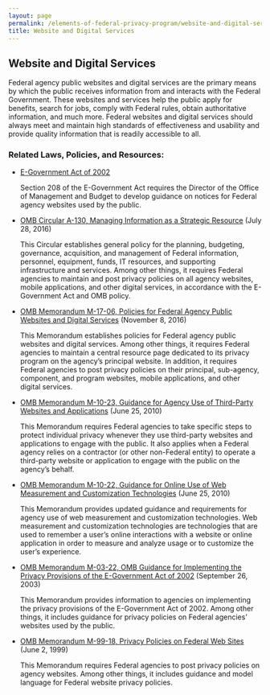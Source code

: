 ```yaml
---
layout: page
permalink: /elements-of-federal-privacy-program/website-and-digital-services/
title: Website and Digital Services
---
```


## Website and Digital Services
Federal agency public websites and digital services are the primary means by which the public receives information from and interacts with the Federal Government. These websites and services help the public apply for benefits, search for jobs, comply with Federal rules, obtain authoritative information, and much more. Federal websites and digital services should always meet and maintain high standards of effectiveness and usability and provide quality information that is readily accessible to all.

### Related Laws, Policies, and Resources:

* [E-Government Act of 2002](https://www.congress.gov/107/plaws/publ347/PLAW-107publ347.pdf)

    Section 208 of the E-Government Act requires the Director of the Office of Management and Budget to develop guidance on notices for Federal agency websites used by the public.
* [OMB Circular A-130, Managing Information as a Strategic Resource](https://www.whitehouse.gov/sites/whitehouse.gov/files/omb/circulars/A130/a130revised.pdf) (July 28, 2016)

    This Circular establishes general policy for the planning, budgeting, governance, acquisition, and management of Federal information, personnel, equipment, funds, IT resources, and supporting infrastructure and services. Among other things, it requires Federal agencies to maintain and post privacy policies on all agency websites, mobile applications, and other digital services, in accordance with the E-Government Act and OMB policy.
* [OMB Memorandum M-17-06, Policies for Federal Agency Public Websites and Digital Services](https://www.whitehouse.gov/sites/whitehouse.gov/files/omb/memoranda/2017/m-17-06.pdf) (November 8, 2016)

    This Memorandum establishes policies for Federal agency public websites and digital services. Among other things, it requires Federal agencies to maintain a central resource page dedicated to its privacy program on the agency’s principal website. In addition, it requires Federal agencies to post privacy policies on their principal, sub-agency, component, and program websites, mobile applications, and other digital services.
* [OMB Memorandum M-10-23, Guidance for Agency Use of Third-Party Websites and Applications](https://www.whitehouse.gov/sites/whitehouse.gov/files/omb/memoranda/2010/m10-23.pdf) (June 25, 2010)

    This Memorandum requires Federal agencies to take specific steps to protect individual privacy whenever they use third-party websites and applications to engage with the public. It also applies when a Federal agency relies on a contractor (or other non-Federal entity) to operate a third-party website or application to engage with the public on the agency’s behalf.
* [OMB Memorandum M-10-22, Guidance for Online Use of Web Measurement and Customization Technologies](https://www.whitehouse.gov/sites/whitehouse.gov/files/omb/memoranda/2010/m10-22.pdf) (June 25, 2010)

    This Memorandum provides updated guidance and requirements for agency use of web measurement and customization technologies. Web measurement and customization technologies are technologies that are used to remember a user’s online interactions with a website or online application in order to measure and analyze usage or to customize the user’s experience.
* [OMB Memorandum M-03-22, OMB Guidance for Implementing the Privacy Provisions of the E-Government Act of 2002](https://www.whitehouse.gov/sites/whitehouse.gov/files/omb/memoranda/2003/m03_22.pdf) (September 26, 2003)

    This Memorandum provides information to agencies on implementing the privacy provisions of the E-Government Act of 2002. Among other things, it includes guidance for privacy policies on Federal agencies’ websites used by the public.
* [OMB Memorandum M-99-18, Privacy Policies on Federal Web Sites](https://www.whitehouse.gov/sites/whitehouse.gov/files/omb/assets/OMB/inforeg/computer_amendments1991.pdf) (June 2, 1999)

    This Memorandum requires Federal agencies to post privacy policies on agency websites. Among other things, it includes guidance and model language for Federal website privacy policies.